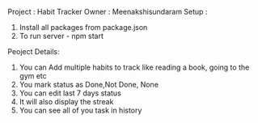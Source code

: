 Project : Habit Tracker
Owner : Meenakshisundaram
Setup : 

1. Install all packages from package.json
2. To run server - npm start

Peoject Details:

1. You can Add multiple habits to track like reading a book, going to the gym etc
2. You mark status as Done,Not Done, None
3. You can edit last 7 days status 
4. It will also display the streak
5. You can see all of you task in history 
